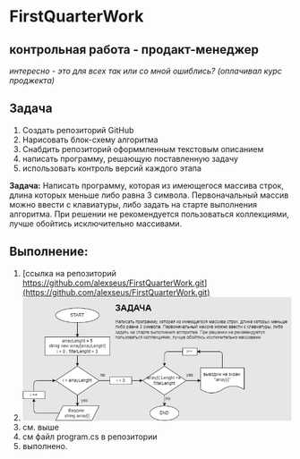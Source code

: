 # FirstQuarterWork
## контрольная работа - продакт-менеджер
*интересно - это для всех так или со мной ошиблись? (оплачивал курс проджекта)*

## Задача
1. Создать репозиторий GitHub 
2. Нарисовать блок-схему алгоритма
3. Снабдить репозиторий оформмленным текстовым описанием
4. написать программу, решающую поставленную задачу
5. использовать контроль версий каждого этапа

**Задача:** Написать программу, которая из имеющегося массива строк, длина которых меньше либо равна 3 символа. Первоначальный массив можно ввести с клавиатуры, либо задать на старте выполнения алгоритма. При решении не рекомендуется пользоваться коллекциями, лучше обойтись исключительно массивами.

## Выполнение:
1. [ссылка на репозиторий https://github.com/alexseus/FirstQuarterWork.git](https://github.com/alexseus/FirstQuarterWork.git)
2. ![Блок-схема алгоритма](task.png)
3. см. выше
4. см файл program.cs в репозитории
5. выполнено.
